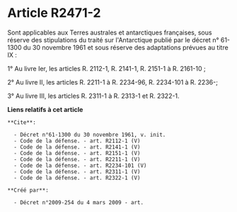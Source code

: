 # Article R2471-2

Sont applicables aux Terres australes et antarctiques françaises, sous réserve des stipulations du traité sur l'Antarctique
publié par le décret n° 61-1300 du 30 novembre 1961 et sous réserve des adaptations prévues au titre IX : 

1° Au livre Ier, les articles R. 2112-1, R. 2141-1, R. 2151-1 à R. 2161-10 ; 

2° Au livre II, les articles R. 2211-1 à R. 2234-96, R. 2234-101 à R. 2236-; 

3° Au livre III, les articles R. 2311-1 à R. 2313-1 et R. 2322-1.

**Liens relatifs à cet article**

	**Cite**:

	  - Décret n°61-1300 du 30 novembre 1961, v. init.
	  - Code de la défense. - art. R2112-1 (V)
	  - Code de la défense. - art. R2141-1 (V)
	  - Code de la défense. - art. R2151-1 (V)
	  - Code de la défense. - art. R2211-1 (V)
	  - Code de la défense. - art. R2234-101 (V)
	  - Code de la défense. - art. R2311-1 (V)
	  - Code de la défense. - art. R2322-1 (V)

	**Créé par**:

	  - Décret n°2009-254 du 4 mars 2009 - art.
